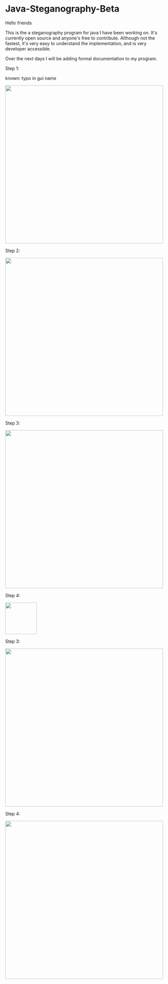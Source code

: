 # Java-Steganography-Beta

Hello friends

This is the a steganography program for java I have been working on. It's currently open source and anyone's free to contribute.
Although not the fastest, it's very easy to understand the implementation, and is very developer accessible.


Over the next days I will be adding formal documentation to my program.


Step 1:

known: typo in gui name

<img src="https://image.ibb.co/mTf6tT/1.png" height="500">

Step 2:

<img src="https://image.ibb.co/bZJFno/2.png" height="500">


Step 3:

<img src="https://image.ibb.co/dnq6tT/3.png" height="500">

Step 4:

<img src="https://image.ibb.co/gxQH08/4.png" height="100">

Step 3:

<img src="https://image.ibb.co/f4BqL8/5.png" height="500">

Step 4:

<img src="https://image.ibb.co/mO2KDT/6.png" height="500">
